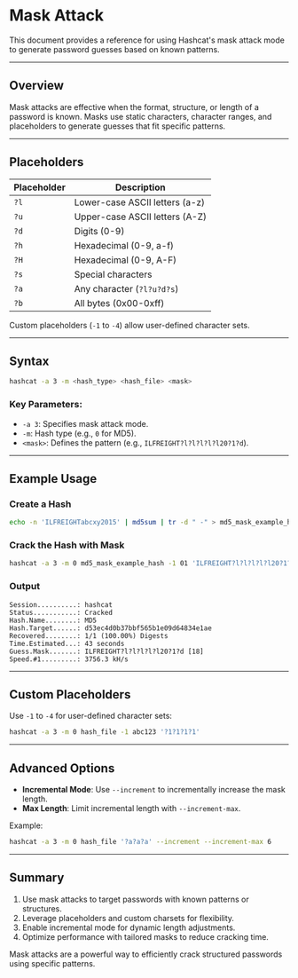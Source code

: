 # Mask Attack

This document provides a reference for using Hashcat's mask attack mode to generate password guesses based on known patterns.

---

## Overview

Mask attacks are effective when the format, structure, or length of a password is known. Masks use static characters, character ranges, and placeholders to generate guesses that fit specific patterns.

---

## Placeholders

| Placeholder | Description                      |
|-------------|----------------------------------|
| `?l`        | Lower-case ASCII letters (a-z)  |
| `?u`        | Upper-case ASCII letters (A-Z)  |
| `?d`        | Digits (0-9)                    |
| `?h`        | Hexadecimal (0-9, a-f)          |
| `?H`        | Hexadecimal (0-9, A-F)          |
| `?s`        | Special characters              |
| `?a`        | Any character (`?l?u?d?s`)      |
| `?b`        | All bytes (0x00-0xff)           |

Custom placeholders (`-1` to `-4`) allow user-defined character sets.

---

## Syntax

```bash
hashcat -a 3 -m <hash_type> <hash_file> <mask>
```

### Key Parameters:
- `-a 3`: Specifies mask attack mode.
- `-m`: Hash type (e.g., `0` for MD5).
- `<mask>`: Defines the pattern (e.g., `ILFREIGHT?l?l?l?l?l20?1?d`).

---

## Example Usage

### Create a Hash
```bash
echo -n 'ILFREIGHTabcxy2015' | md5sum | tr -d " -" > md5_mask_example_hash
```

### Crack the Hash with Mask
```bash
hashcat -a 3 -m 0 md5_mask_example_hash -1 01 'ILFREIGHT?l?l?l?l?l20?1?d'
```

### Output
```
Session..........: hashcat
Status...........: Cracked
Hash.Name........: MD5
Hash.Target......: d53ec4d0b37bbf565b1e09d64834e1ae
Recovered........: 1/1 (100.00%) Digests
Time.Estimated...: 43 seconds
Guess.Mask.......: ILFREIGHT?l?l?l?l?l20?1?d [18]
Speed.#1.........: 3756.3 kH/s
```

---

## Custom Placeholders

Use `-1` to `-4` for user-defined character sets:
```bash
hashcat -a 3 -m 0 hash_file -1 abc123 '?1?1?1?1'
```

---

## Advanced Options

- **Incremental Mode**: Use `--increment` to incrementally increase the mask length.
- **Max Length**: Limit incremental length with `--increment-max`.

Example:
```bash
hashcat -a 3 -m 0 hash_file '?a?a?a' --increment --increment-max 6
```

---

## Summary

1. Use mask attacks to target passwords with known patterns or structures.
2. Leverage placeholders and custom charsets for flexibility.
3. Enable incremental mode for dynamic length adjustments.
4. Optimize performance with tailored masks to reduce cracking time.

Mask attacks are a powerful way to efficiently crack structured passwords using specific patterns.
